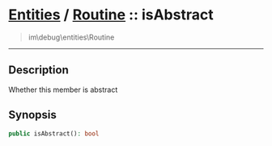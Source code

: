 # [Entities](entities.md) / [Routine](entities-Routine.md) :: isAbstract
 > im\debug\entities\Routine
____

## Description
Whether this member is abstract

## Synopsis
```php
public isAbstract(): bool
```
